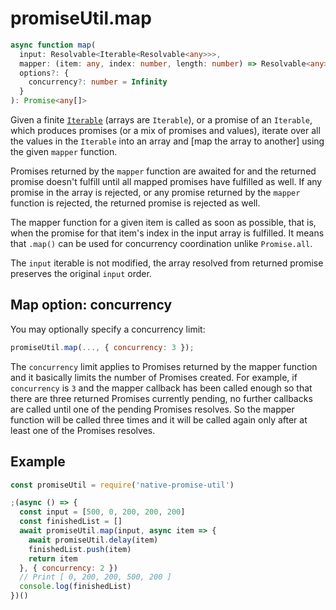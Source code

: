 # promiseUtil.map

```ts
async function map(
  input: Resolvable<Iterable<Resolvable<any>>>,
  mapper: (item: any, index: number, length: number) => Resolvable<any>,
  options?: {
    concurrency?: number = Infinity
  }
): Promise<any[]>
```

Given a finite [`Iterable`][1] (arrays are `Iterable`), or a promise of an `Iterable`, which produces promises
(or a mix of promises and values), iterate over all the values in the `Iterable`
into an array and [map the array to another] using the given `mapper` function.

Promises returned by the `mapper` function are awaited for and the returned promise
doesn't fulfill until all mapped promises have fulfilled as well. If any promise in
the array is rejected, or any promise returned by the `mapper` function is rejected,
the returned promise is rejected as well.

The mapper function for a given item is called as soon as possible, that is, when
the promise for that item's index in the input array is fulfilled. It means that `.map()`
can be used for concurrency coordination unlike `Promise.all`.

The `input` iterable is not modified, the array resolved from returned promise preserves
the original `input` order.


## Map option: concurrency

You may optionally specify a concurrency limit:

```js
promiseUtil.map(..., { concurrency: 3 });
```

The `concurrency` limit applies to Promises returned by the mapper function and it basically
limits the number of Promises created. For example, if `concurrency` is `3` and the mapper
callback has been called enough so that there are three returned Promises currently pending,
no further callbacks are called until one of the pending Promises resolves. So the mapper
function will be called three times and it will be called again only after at least one
of the Promises resolves.


## Example

```js
const promiseUtil = require('native-promise-util')

;(async () => {
  const input = [500, 0, 200, 200, 200]
  const finishedList = []
  await promiseUtil.map(input, async item => {
    await promiseUtil.delay(item)
    finishedList.push(item)
    return item
  }, { concurrency: 2 })
  // Print [ 0, 200, 200, 500, 200 ]
  console.log(finishedList)
})()
```



[1]: https://developer.mozilla.org/en-US/docs/Web/JavaScript/Reference/Iteration_protocols
[2]: https://en.wikipedia.org/wiki/Map_%28higher-order_function%29
